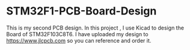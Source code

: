 # STM32F1-PCB-Board-Design
 This is my second PCB design. In this project , I use Kicad to design the Board of STM32F103C8T6.
 I have uploaded my design to https://www.jlcpcb.com so you can reference and order it.
